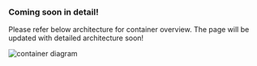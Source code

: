 ### Coming soon in detail!


Please refer below architecture for container overview. The page will be updated with detailed architecture soon!

![container diagram](https://user-images.githubusercontent.com/42830023/45151239-1ae1e480-b211-11e8-82f7-2b3ef6b15a9f.PNG)